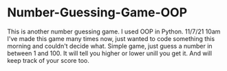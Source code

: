 # Number-Guessing-Game-OOP
This is another number guessing game. I used OOP in Python. 11/7/21 10am
I've made this game many times now, just wanted to code something this morning and couldn't decide what.
Simple game, just guess a number in between 1 and 100. It will tell you higher or lower unill you get it. 
And will keep track of your score too.

